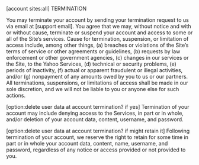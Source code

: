 
[account sites:all]
TERMINATION

You may terminate your account by sending your termination request to us via email at [support email].
You agree that we may, without notice and with or without cause, terminate or suspend your account and access to some or all of the Site’s services. Cause for termination, suspension, or limitation of access include, among other things, (a) breaches or violations of the Site’s terms of service or other agreements or guidelines, (b) requests by law enforcement or other government agencies, (c) changes in our services or the Site,  to the Yahoo Services, (d) technical or security problems, (e) periods of inactivity, (f) actual or apparent fraudulent or illegal activities, and/or (g) nonpayment of any amounts owed by you to us or our partners.  All terminations, suspensions, or limitations of access shall be made in our sole discretion, and we will not be liable to you or anyone else for such actions.

[option:delete user data at account termination? if yes]
Termination of your account may include denying access to the Services, in part or in whole, and/or deletion of your account data, content, username, and password.

[option:delete user data at account termination? if might retain it]
Following termination of your account, we reserve the right to retain for some time in part or in whole your account data, content, name, username, and password, regardless of any notice or access provided or not provided to you.
